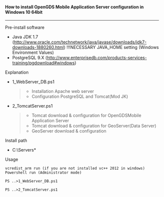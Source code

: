 #### How to install OpenGDS Mobile Application Server configuration in Windows 10 64bit

------

Pre-install software 

- Java JDK 1.7
  (http://www.oracle.com/technetwork/java/javase/downloads/jdk7-downloads-1880260.html)
  !!!NECESSARY   JAVA_HOME setting  (Windows Environment Values)
- PostgreSQL 9.X
  (http://www.enterprisedb.com/products-services-training/pgdownload#windows)



Explanation

- 1_WebServer_DB.ps1

  > - Installation Apache web server
  > - Configuration PostgreSQL and Tomcat(Mod JK)

- 2_TomcatServer.ps1

  > - Tomcat download & configuration for OpenGDSMobile Application Server 
  > - Tomcat download & configuration for GeoServer(Data Server)
  > - GeoServer download & configuration



Install path

- C:\Servers\*



Usage

```console
vcredist_arm run (if you are not installed vc++ 2012 in windows)
Powershell run (Administrator mode)

PS ..>1_WebServer_DB.ps1

PS ..>2_TomcatServer.ps1
```